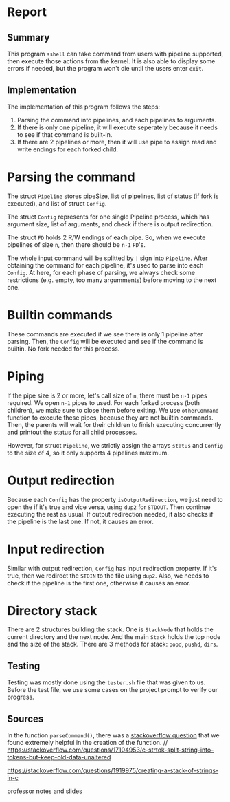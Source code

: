 # Report

## Summary
This program `sshell` can take command from users with pipeline supported, then 
execute those actions from the kernel. It is also able to display some errors 
if needed, but the program won't die until the users enter `exit`.


## Implementation

The implementation of this program follows the steps:
1. Parsing the command into pipelines, and each pipelines to arguments.
2. If there is only one pipeline, it will execute seperately because it needs
to see if that command is built-in.
3. If there are 2 pipelines or more, then it will use pipe to assign read and
write endings for each forked child.

# Parsing the command

The struct `Pipeline` stores pipeSize, list of pipelines, list of status (if
fork is executed), and list of struct `Config`.

The struct `Config` represents for one single Pipeline process, which has 
argument size, list of arguments, and check if there is output redirection.

The struct `FD` holds 2 R/W endings of each pipe. So, when we execute pipelines
of size `n`, then there should be `n-1` `FD`'s.

The whole input command will be splitted by `|` sign into `Pipeline`. After
obtaining the command for each pipeline, it's used to parse into each `Config`.
At here, for each phase of parsing, we always check some restrictions (e.g.
empty, too many argumments) before moving to the next one.

# Builtin commands

These commands are executed if we see there is only 1 pipeline after parsing.
Then, the `Config` will be executed and see if the command is builtin. No
fork needed for this process.

# Piping

If the pipe size is 2 or more, let's call size of `n`, there must be `n-1` pipes
required. We open `n-1` pipes to used. For each forked process (both children),
we make sure to close them before exiting. We use `otherCommand` function to
execute these pipes, because they are not builtin commands. Then, the parents
will wait for their children to finish executing concurrently and printout
the status for all child processes.

However, for struct `Pipeline`, we strictly assign the arrays `status` and
`Config` to the size of 4, so it only supports 4 pipelines maximum.

# Output redirection

Because each `Config` has the property `isOutputRedirection`, we just need to open the if it's true and vice versa, using `dup2` for `STDOUT`. Then continue
executing the rest as usual. If output redirection needed, it also checks if the
pipeline is the last one. If not, it causes an error.

# Input redirection

Similar with output redirection, `Config` has input redirection property. If it's
true, then we redirect the `STDIN` to the file using `dup2`. Also, we needs to
check if the pipeline is the first one, otherwise it causes an error.

# Directory stack

There are 2 structures building the stack. One is `StackNode` that holds the
current directory and the next node. And the main `Stack` holds the top node and
the size of the stack. There are 3 methods for stack: `popd`, `pushd`, `dirs`.

## Testing

Testing was mostly done using the `tester.sh` file that was given to us. Before
the test file, we use some cases on the project prompt to verify our progress.

## Sources

In the function `parseCommand()`, there was a [stackoverflow question](https://stackoverflow.com/questions/17104953/c-strtok-split-string-into-tokens-but-keep-old-data-unaltered) that we
found extremely helpful in the creation of the function.
// https://stackoverflow.com/questions/17104953/c-strtok-split-string-into-tokens-but-keep-old-data-unaltered

https://stackoverflow.com/questions/1919975/creating-a-stack-of-strings-in-c

professor notes and slides
